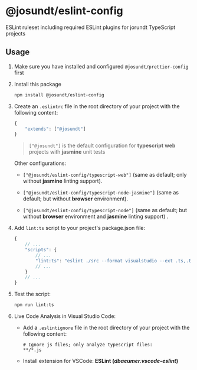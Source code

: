 # @josundt/eslint-config #

ESLint ruleset including required ESLint plugins for jorundt TypeScript projects

## Usage ##
1. Make sure you have installed and configured `@josundt/prettier-config` first

2. Install this package
    ```bash
    npm install @josundt/eslint-config
    ```

3. Create an `.eslintrc` file in the root directory of your project with the following content:
    ```javascript
    {
        "extends": ["@josundt"]
    }
    ```
    > `["@josundt"]` is the default configuration for __typescript__ __web__ projects with __jasmine__ unit tests

    Other configurations:
    * `["@josundt/eslint-config/typescript-web"]` (same as default; only without __jasmine__ linting support).

    * `["@josundt/eslint-config/typescript-node-jasmine"]` (same as default; but without __browser__ environment).

    * `["@josundt/eslint-config/typescript-node"]` (same as default; but without __browser__ environment and __jasmine__ linting support) .


4. Add `lint:ts` script to your project's package.json file:
    ```javascript
    {
        // ...
        "scripts": {
            // ...
            "lint:ts": "eslint ./src --format visualstudio --ext .ts,.tsx"
            // ...
        }
        // ...
    }
    ```

5. Test the script:
    ```bash
    npm run lint:ts
    ```

6. Live Code Analysis in Visual Studio Code:
    - Add a `.eslintignore` file in the root directory of your project with the following content:
        ```text
        # Ignore js files; only analyze typescript files:
        **/*.js
        ```
    - Install extension for VSCode: __ESLint (_dbaeumer.vscode-eslint_)__ 
